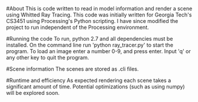 #About
This is code written to read in model information and render a scene using Whitted Ray Tracing. This code was initially written for Georgia Tech's CS3451 using Processing's Python scripting. I have since modified the project to run independent of the Processing environment.

#Running the code
To run, python 2.7 and all dependencies must be installed.
On the command line run 'python ray_tracer.py' to start the program. To load an image enter a number 0-9, and press enter. Input 'q' or any other key to quit the program.

#Scene information
The scenes are stored as .cli files. 

#Runtime and efficiency
As expected rendering each scene takes a significant amount of time. Potential optimizations (such as using numpy) will be explored soon.